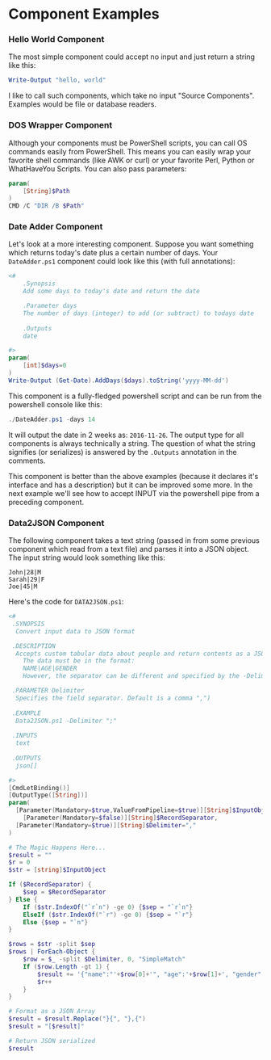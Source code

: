 # Component Examples

### Hello World Component

The most simple component could accept no input and just return a string like this:

```powershell
Write-Output "hello, world"
```

I like to call such components, which take no input "Source Components". Examples would be file or database readers.

### DOS Wrapper Component

Although your components must be PowerShell scripts, you can call OS commands easily from PowerShell. This means you can easily wrap your favorite shell commands (like AWK or curl) or your favorite Perl, Python or WhatHaveYou Scripts. You can also pass parameters:

```powershell
param(
    [String]$Path
)
CMD /C "DIR /B $Path"
```

### Date Adder Component

Let's look at a more interesting component. Suppose you want something which returns today's date plus a certain number of days. Your `DateAdder.ps1` component could look
like this (with full annotations):

```powershell
<#
    .Synopsis
    Add some days to today's date and return the date

    .Parameter days
    The number of days (integer) to add (or subtract) to todays date
    
    .Outputs
    date

#>
param(
    [int]$days=0
)
Write-Output (Get-Date).AddDays($days).toString('yyyy-MM-dd')
```

This component is a fully-fledged powershell script and can be run from the powershell console like this:

```powershell
./DateAdder.ps1 -days 14
```

It will output the date in 2 weeks as: `2016-11-26`. The output type for all components is always technically a string. The question of what the string signifies (or serializes) is answered by the `.Outputs` annotation in the comments.

This component is better than the above examples (because it declares it's interface and has a description) but it can be improved some more. In the next example we'll see how to accept INPUT via the powershell pipe from a preceding component.

### Data2JSON Component

The following component takes a text string (passed in from some previous component which read from a text file) and parses it into a JSON object. The input string would look something like this:

````
John|28|M
Sarah|29|F
Joe|45|M
````

Here's the code for `DATA2JSON.ps1`:

```powershell
<#
 .SYNOPSIS
  Convert input data to JSON format

 .DESCRIPTION
  Accepts custom tabular data about people and return contents as a JSON Array
	The data must be in the format:
	NAME|AGE|GENDER
	However, the separator can be different and specified by the -Delimiter parameter

 .PARAMETER Delimiter
  Specifies the field separator. Default is a comma ",")
	
 .EXAMPLE
  Data2JSON.ps1 -Delimiter ";"
 
 .INPUTS
  text
	
 .OUTPUTS
  json[]

#>
[CmdLetBinding()]
[OutputType([String])]
param(
  [Parameter(Mandatory=$true,ValueFromPipeline=$true)][String]$InputObject,
	[Parameter(Mandatory=$false)][String]$RecordSeparator,
  [Parameter(Mandatory=$true)][String]$Delimiter=","
)

# The Magic Happens Here...
$result = ""
$r = 0
$str = [string]$InputObject

If ($RecordSeparator) {
	$sep = $RecordSeparator
} Else {
	If ($str.IndexOf("`r`n") -ge 0) {$sep = "`r`n"}
	ElseIf ($str.IndexOf("`r") -ge 0) {$sep = "`r"}
	Else {$sep = "`n"}
}

$rows = $str -split $sep
$rows | ForEach-Object {
    $row = $_ -split $Delimiter, 0, "SimpleMatch"
    If ($row.Length -gt 1) {
        $result += '{"name":"'+$row[0]+'", "age":'+$row[1]+', "gender":"'+$row[2] + '"}'
        $r++
    }
}

# Format as a JSON Array
$result = $result.Replace("}{", "},{")
$result = "[$result]"

# Return JSON serialized
$result
```



